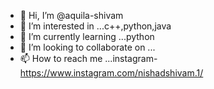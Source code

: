 - 👋 Hi, I’m @aquila-shivam
- 👀 I’m interested in ...c++,python,java
- 🌱 I’m currently learning ...python
- 💞️ I’m looking to collaborate on ...
- 📫 How to reach me ...instagram-https://www.instagram.com/nishadshivam.1/

<!---
aquila-shivam/aquila-shivam is a ✨ special ✨ repository because its `README.md` (this file) appears on your GitHub profile.
You can click the Preview link to take a look at your changes.
--->
